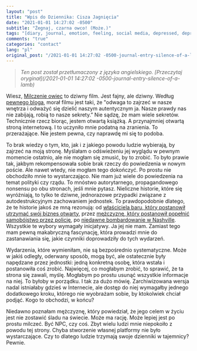 ```yaml
---
layout: "post"
title: "Wpis do Dziennika: Cisza Jagnięcia"
date: "2021-01-01 14:27:02 -0500"
subtitle: "Żegnaj, czarna owco! (Może.)"
tags: "[diary, journal, emotion, feeling, social media, depressed, depression, covid, coronavirus, quarantine, news, politics, movie, movies, film, films]"
comments: "true"
categories: "contact"
lang: "pl"
original_post: "/2021-01-01 14:27:02 -0500-journal-entry-silence-of-a-lamb"
---
```


> *Ten post został przetłumaczony z języka angielskiego. [Przeczytaj oryginał](/2021-01-01 14:27:02 -0500-journal-entry-silence-of-a-lamb)*

Wiesz, <a href="https://en.wikipedia.org/wiki/The_Silence_of_the_Lambs_(film)" target="_blank">Milczenie owiec</a> to dziwny film. Jest fajny, ale dziwny. Według <a href="https://bipolarphysician.com/mental-health-and-the-silence-of-the-lambs/#:~:text=The%20lesson%20learned,us%20to%20speak%20our%20truths." target="_blank">pewnego bloga</a>, morał filmu jest taki, że "odwaga to zajrzeć w nasze wnętrza i odważyć się dzielić naszym autentycznym ja. Nasze prawdy nas nie zabijają, robią to nasze sekrety.” Nie sądzę, że mam wiele sekretów. Technicznie rzecz biorąc, jestem otwartą książką. A przynajmniej otwartą stroną internetową. I to uczyniło mnie podatną na zranienia. To przerażające. Nie jestem pewna, czy naprawdę mi się to podoba.<!-- more -->

To brak wiedzy o tym, kto, jak i z jakiego powodu ludzie wybierają, by zajrzeć na moją stronę. Myślałam o odświeżeniu jej wyglądu w pewnym momencie ostatnio, ale nie mogłam się zmusić, by to zrobić. To było prawie tak, jakbym rekompensowała sobie brak rzeczy do powiedzenia w nowym poście. Ale nawet wtedy, nie mogłam tego dokończyć. Po prostu nie obchodziło mnie to wystarczająco. Nie mam już wiele do powiedzenia na temat polityki czy rządu. To mnóstwo autorytarnego, propagandowego nonsensu po obu stronach, jeśli mnie pytasz. Nieliczne historie, które się wyróżniają, to tylko te dziwne, jednorazowe przypadki związane z autodestrukcyjnym zachowaniem jednostek. To prawdopodobnie dlatego, że te historie jakoś ze mną rezonują: od <a href="https://abc7ny.com/staten-island-bar-autonomous-zone-shuts-down-restaurant/8425537/" target="_blank">właściciela baru, który postanowił utrzymać swój biznes otwarty</a>, przez <a href="https://www.reuters.com/article/us-new-york-shooting-cathedral-idUSKBN28N0TO" target="_blank">mężczyznę, który postanowił popełnić samobójstwo przez policję</a>, po <a href="https://www.cnn.com/2020/12/30/us/nashville-christmas-bombing-wednesday/index.html" target="_blank">niedawne bombardowanie w Nashville</a>. Wszystkie te wybory wymagały inicjatywy. Ja jej nie mam. Zamiast tego mam pewną makabryczną fascynację, która prowadzi mnie do zastanawiania się, jakie czynniki doprowadziły do tych wydarzeń.

Wydarzenia, które wymieniłam, nie są bezpośrednio systematyczne. Może w jakiś odległy, oderwany sposób, mogą być, ale ostatecznie były napędzane przez jednostki: jedną konkretną osobę, która wstała i postanowiła coś zrobić. Najwięcej, co mogłabym zrobić, to sprawić, że ta strona się zawali, myślę. Mogłabym po prostu usunąć wszystkie informacje na niej. To byłoby w porządku. I tak za dużo mówię. Zarchiwizowana wersja nadal istniałaby gdzieś w Internecie, ale dostęp do niej wymagałby jednego dodatkowego kroku, którego nie wyobrażam sobie, by ktokolwiek chciał podjąć. Kogo to obchodzi, w końcu?

Niedawno poznałam mężczyznę, który powiedział, że jego celem w życiu jest nie zostawić śladu na świecie. Może ma rację. Może lepiej jest po prostu milczeć. Być NPC, czy coś. Zbyt wielu ludzi mnie niepokoiło z powodu tej strony. Chyba stworzenie własnej platformy nie było wystarczające. Czy to dlatego ludzie trzymają swoje dzienniki w tajemnicy? Pewnie.
